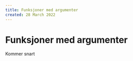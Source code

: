 ```yaml
---
title: Funksjoner med argumenter
created: 28 March 2022
---
```

# Funksjoner med argumenter
Kommer snart